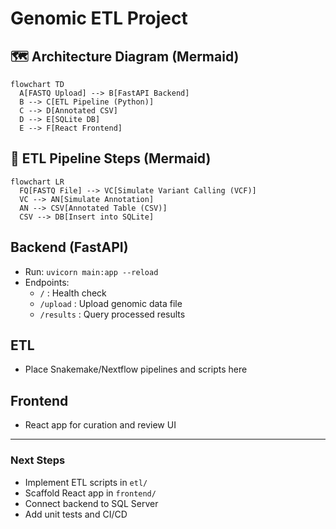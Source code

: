 # Genomic ETL Project

## 🗺️ Architecture Diagram (Mermaid)

```mermaid
flowchart TD
  A[FASTQ Upload] --> B[FastAPI Backend]
  B --> C[ETL Pipeline (Python)]
  C --> D[Annotated CSV]
  D --> E[SQLite DB]
  E --> F[React Frontend]
```

## 🧬 ETL Pipeline Steps (Mermaid)

```mermaid
flowchart LR
  FQ[FASTQ File] --> VC[Simulate Variant Calling (VCF)]
  VC --> AN[Simulate Annotation]
  AN --> CSV[Annotated Table (CSV)]
  CSV --> DB[Insert into SQLite]
```

## Backend (FastAPI)
- Run: `uvicorn main:app --reload`
- Endpoints:
  - `/` : Health check
  - `/upload` : Upload genomic data file
  - `/results` : Query processed results

## ETL
- Place Snakemake/Nextflow pipelines and scripts here

## Frontend
- React app for curation and review UI

---

### Next Steps
- Implement ETL scripts in `etl/`
- Scaffold React app in `frontend/`
- Connect backend to SQL Server
- Add unit tests and CI/CD
